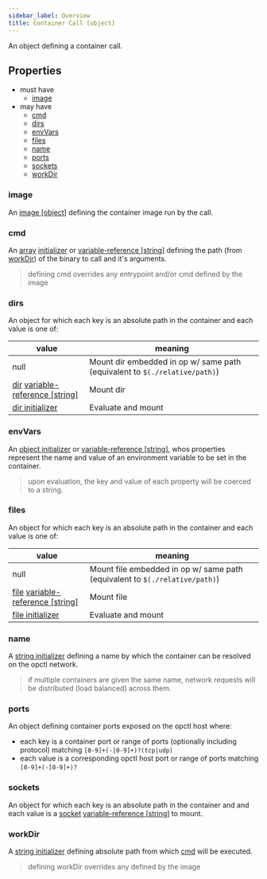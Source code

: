 ```yaml
---
sidebar_label: Overview
title: Container Call [object]
---
```


An object defining a container call.

## Properties
- must have
  - [image](#image)
- may have
  - [cmd](#cmd)
  - [dirs](#dirs)
  - [envVars](#envvars)
  - [files](#files)
  - [name](#name)
  - [ports](#ports)
  - [sockets](#sockets)
  - [workDir](#workdir)

### image
An [image [object]](image.md) defining the container image run by the call.

### cmd
An [array](../../../../types/array.md) [initializer](../../../../types/array.md#initialization) or [variable-reference [string]](../../variable-reference.md) defining the path (from [workDir](#workdir)) of the binary to call and it's arguments.

> defining cmd overrides any entrypoint and/or cmd defined by the image

### dirs
An object for which each key is an absolute path in the container and each value is one of:

|value|meaning|
|--|--|
|null|Mount dir embedded in op w/ same path (equivalent to `$(./relative/path)`)|
|[dir](../../../../types/dir.md) [variable-reference [string]](../../variable-reference.md)|Mount dir|
|[dir initializer](../../../../types/dir.md#initialization)|Evaluate and mount|

### envVars
An [object initializer](../../../../types/object.md#initialization) or [variable-reference [string]](../../variable-reference.md), whos properties represent the name and value of an environment variable to be set in the container.

> upon evaluation, the key and value of each property will be coerced to a string.

### files
An object for which each key is an absolute path in the container and each value is one of:

|value|meaning|
|--|--|
|null|Mount file embedded in op w/ same path (equivalent to `$(./relative/path)`)|
|[file](../../../../types/file.md) [variable-reference [string]](../../variable-reference.md)|Mount file|
|[file initializer](../../../../types/file.md#initialization)|Evaluate and mount|

### name
A [string initializer](../../../../types/string.md#initialization) defining a name by which the container can be resolved on the opctl network.

> if multiple containers are given the same name, network requests will be distributed (load balanced) across them. 

### ports
An object defining container ports exposed on the opctl host where:
- each key is a container port or range of ports (optionally including protocol) matching `[0-9]+(-[0-9]+)?(tcp|udp)`
- each value is a corresponding opctl host port or range of ports matching `[0-9]+(-[0-9]+)?`

### sockets
An object for which each key is an absolute path in the container and and each value is a [socket](../../../../types/socket.md) [variable-reference [string]](../../variable-reference.md) to mount. 

### workDir
A [string initializer](../../../../types/string.md#initialization) defining absolute path from which [cmd](#cmd) will be executed.

> defining workDir overrides any defined by the image